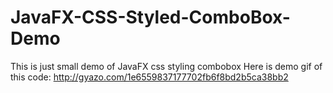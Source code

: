 # JavaFX-CSS-Styled-ComboBox-Demo

This is just small demo of JavaFX css styling combobox
Here is demo gif of this code:
http://gyazo.com/1e6559837177702fb6f8bd2b5ca38bb2
